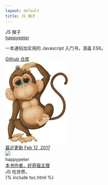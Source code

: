 ```yaml
---
layout: default
title: JS 猴子
---
```


<section class='book'>
  <div class='wrapper-inside clearfix'>
    <div class='top-large'>
      <div class='book-title'>
        JS 猴子
      </div>
      <div class='book-author'>
        <a href="https://github.com/happypeter">happypeter</a>
      </div>
      <p class='book-description'>
        一本通俗加实用的 Javascript 入门书，涵盖 ES6。
      </p>
      <a href="http://github.com/happypeter/js-monkey" class="read-btn">Github 仓库</a>
    </div>
    <img alt="git" class="book-image" src="images/book-cover.jpg"/>
  </div>
</section>
<div class="divider">
  <a href="https://github.com/happypeter/js-monkey/commits/gh-pages">最近更新 Feb 12, 2017</a>
</div>
<div class="reviewers">
  <div class="name-card">
    <img src="https://avatars1.githubusercontent.com/u/72467?v=3&s=460">
    <div class="text">
      <div class="name">
       happypeter
      </div>
      <div class="job-title"><a href="http://haoqicat.com">本书作者，好奇猫主理</a></div>
      JS 吃世界。
    </div>
  </div>
</div>
<div id="toc"></div>
{% include toc.html %}
